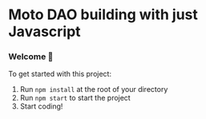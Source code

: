 # Moto DAO building with just Javascript

### **Welcome 👋**
To get started with this project:

1. Run `npm install` at the root of your directory
2. Run `npm start` to start the project
3. Start coding!